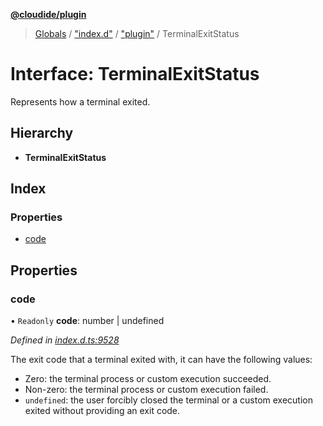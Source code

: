 **[@cloudide/plugin](../README.md)**

> [Globals](../README.md) / ["index.d"](../modules/_index_d_.md) / ["plugin"](../modules/_index_d_._plugin_.md) / TerminalExitStatus

# Interface: TerminalExitStatus

Represents how a terminal exited.

## Hierarchy

* **TerminalExitStatus**

## Index

### Properties

* [code](_index_d_._plugin_.terminalexitstatus.md#code)

## Properties

### code

• `Readonly` **code**: number \| undefined

*Defined in [index.d.ts:9528](https://github.com/shuyaqian/cloudide-plugin-api/blob/57a3a2a/index.d.ts#L9528)*

The exit code that a terminal exited with, it can have the following values:
- Zero: the terminal process or custom execution succeeded.
- Non-zero: the terminal process or custom execution failed.
- `undefined`: the user forcibly closed the terminal or a custom execution exited
  without providing an exit code.
